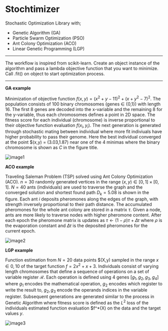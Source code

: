 # Stochtimizer
Stochastic Optimization Library with;
- Genetic Algorithm (GA)
- Particle Swarm Optimization (PSO)
- Ant Colony Optimization (ACO)
- Linear Genetic Programming (LGP)

---

The workflow is inspired from scikit-learn. Create an object instance of the algorithm and pass a lambda objective function that you want to minimize. Call .fit() on object to start optimization process. 

---

**GA example**

Minimization of objective function $f(x,y) = (x^2+y-11)^2  + (x+y^2-7)^2$. The population consists of 100 binary chromosomes (genes $\in$ {0,1}) with length 16. The first 8 genes are decoded into the x-variable and the remaining 8 for the y-variable, thus each chromosomes defines a point in 2D space. The fitness score for each individual (chromosome) is inverse proportional to their objective function evaluation $f(x_i,y_i)$. The next generation is generated through stochastic mating between individual where more fit indiviuals have higher probability to pass their genome. Here the best individual converged at the point $(x,y) = (3.03,1.87) near one of the 4 minimas where the binary chromosome is shown as $C$ in the figure title. 

![image1](https://i.imgur.com/imquG0K.png)

**ACO example**

Traveling Saleman Problem (TSP) solved using Ant Colony Optimization (ACO).  $n = 30$ randomly generated vertices in the range $(x,y)\in[0,1]\times[0,1]$. $N = 40$ ants (individuals) are used to traverse the graph and the converged solution and shortest found path $D_k = 5.08$ is shown in the figure. Each ant $i$ deposits pheromones along the edges of the graph, with strength inversely proportional to their path distance. The accumulated pheromones for the whole ant colony are stored in a matrix $\tau$. Given a node, ants are more likely to traverse nodes with higher pheromone content. After each epoch the pheromone matrix is updates as $\tau \leftarrow (1-\rho)\tau + \Delta \tau$ where $\rho$ is the evaporation constant and $\Delta \tau$ is the deposited pheromones for the current epoch. 

![image2](https://i.imgur.com/jidYB7d.png)

**LGP example**

Function estimation from $N=20$ data points $(X,y) sampled in the range $x\in{0,10}$ of the target function $f = 2x^2+x+3$. Individuals consist of varying length chromosomes that define a sequence of operations on a set of variable register $\mathcal{R}$. Each operation is defined using 4 genes $[g_1,g_2,g_3,g_4]$ where $g_1$ encodes the mathematical operation, $g_2$ encodes which register to write the result to, $g_2,g_3$ encode the operands indices in the variable register. Subsequent generations are generated similar to the process in Genetic Algorithm where fitness score is defined as the $L^2$ loss of the individuals estimated function evaluation $f^*(X) on the data and the target values $y$. 

![image3](https://i.imgur.com/YIr74AJ.png)
